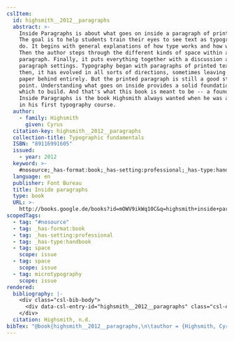 ```yaml
---
cslItem:
  id: highsmith__2012__paragraphs
  abstract: >-
    Inside Paragraphs is about what goes on inside a paragraph of printed text.
    The goal is to help students train their eyes to see text as typographers
    do. It begins with general explanations of how type works and how we read.
    Then the author steps through the different kinds of space within a
    paragraph. Finally, it puts everything together with a discussion about
    paragraph settings. Typography began with paragraphs of printed text. Since
    then, it has evolved in all sorts of directions, sometimes leaving ink and
    paper behind entirely. But the printed paragraph is still a good starting
    point. Understanding what goes on inside provides a solid foundation on
    which to build. And that's what this book is meant to be -- a foundation.
    Inside Paragraphs is the book Highsmith always wanted when he was a student
    in his first typography course.
  author:
    - family: Highsmith
      given: Cyrus
  citation-key: highsmith__2012__paragraphs
  collection-title: Typographic fundamentals
  ISBN: "89116991605"
  issued:
    - year: 2012
  keyword: >-
    #nosource;_has-format:book;_has-setting:professional;_has-type:handbook;collection::space::space::microtypography
  language: en
  publisher: Font Bureau
  title: Inside paragraphs
  type: book
  URL: >-
    http://books.google.de/books?id=mOWV9ikWq10C&q=highsmith+inside+paragraphs&dq=highsmith+inside+paragraphs&hl=&cd=1&source=gbs_api
scopedTags:
  - tag: "#nosource"
  - tag: _has-format:book
  - tag: _has-setting:professional
  - tag: _has-type:handbook
  - tag: space
    scope: issue
  - tag: space
    scope: issue
  - tag: microtypography
    scope: issue
rendered:
  bibliography: |-
    <div class="csl-bib-body">
      <div data-csl-entry-id="highsmith__2012__paragraphs" class="csl-entry">Highsmith, C. n.d.. <i>Inside paragraphs</i>. Font Bureau. http://books.google.de/books?id=mOWV9ikWq10C&#38;q=highsmith+inside+paragraphs&#38;dq=highsmith+inside+paragraphs&#38;hl=&#38;cd=1&#38;source=gbs_api</div>
    </div>
  citation: Highsmith, n.d.
bibTex: "@book{highsmith__2012__paragraphs,\n\tauthor = {Highsmith, Cyrus},\n\tseries = {Typographic fundamentals},\n\tpublisher = {Font Bureau},\n\ttitle = {Inside paragraphs},\n}\n\n"
---
```

